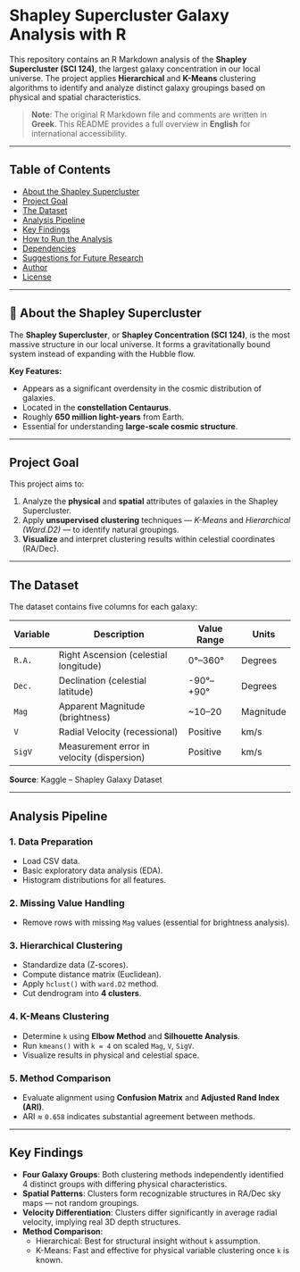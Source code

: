 # Shapley Supercluster Galaxy Analysis with R

This repository contains an R Markdown analysis of the **Shapley Supercluster (SCl 124)**, the largest galaxy concentration in our local universe. The project applies **Hierarchical** and **K-Means** clustering algorithms to identify and analyze distinct galaxy groupings based on physical and spatial characteristics.

>  **Note**: The original R Markdown file and comments are written in **Greek**. This README provides a full overview in **English** for international accessibility.

---

##  Table of Contents

- [About the Shapley Supercluster](#about-the-shapley-supercluster)
- [Project Goal](#project-goal)
- [The Dataset](#the-dataset)
- [Analysis Pipeline](#analysis-pipeline)
- [Key Findings](#key-findings)
- [How to Run the Analysis](#how-to-run-the-analysis)
- [Dependencies](#dependencies)
- [Suggestions for Future Research](#suggestions-for-future-research)
- [Author](#author)
- [License](#license)

---

## 🌌 About the Shapley Supercluster

The **Shapley Supercluster**, or **Shapley Concentration (SCl 124)**, is the most massive structure in our local universe. It forms a gravitationally bound system instead of expanding with the Hubble flow.

**Key Features:**
- Appears as a significant overdensity in the cosmic distribution of galaxies.
- Located in the **constellation Centaurus**.
- Roughly **650 million light-years** from Earth.
- Essential for understanding **large-scale cosmic structure**.

---

##  Project Goal

This project aims to:

1. Analyze the **physical** and **spatial** attributes of galaxies in the Shapley Supercluster.
2. Apply **unsupervised clustering** techniques — *K-Means* and *Hierarchical (Ward.D2)* — to identify natural groupings.
3. **Visualize** and interpret clustering results within celestial coordinates (RA/Dec).

---

##  The Dataset

The dataset contains five columns for each galaxy:

| Variable | Description                                | Value Range     | Units     |
|----------|--------------------------------------------|-----------------|-----------|
| `R.A.`   | Right Ascension (celestial longitude)      | 0°–360°         | Degrees   |
| `Dec.`   | Declination (celestial latitude)           | -90°–+90°       | Degrees   |
| `Mag`    | Apparent Magnitude (brightness)            | ~10–20          | Magnitude |
| `V`      | Radial Velocity (recessional)              | Positive        | km/s      |
| `SigV`   | Measurement error in velocity (dispersion) | Positive        | km/s      |

**Source**: Kaggle – Shapley Galaxy Dataset

---

##  Analysis Pipeline

### 1. Data Preparation
- Load CSV data.
- Basic exploratory data analysis (EDA).
- Histogram distributions for all features.

### 2. Missing Value Handling
- Remove rows with missing `Mag` values (essential for brightness analysis).

### 3. Hierarchical Clustering
- Standardize data (Z-scores).
- Compute distance matrix (Euclidean).
- Apply `hclust()` with `ward.D2` method.
- Cut dendrogram into **4 clusters**.

### 4. K-Means Clustering
- Determine `k` using **Elbow Method** and **Silhouette Analysis**.
- Run `kmeans()` with `k = 4` on scaled `Mag`, `V`, `SigV`.
- Visualize results in physical and celestial space.

### 5. Method Comparison
- Evaluate alignment using **Confusion Matrix** and **Adjusted Rand Index (ARI)**.
- ARI ≈ `0.658` indicates substantial agreement between methods.

---

##  Key Findings

- **Four Galaxy Groups**: Both clustering methods independently identified 4 distinct groups with differing physical characteristics.
- **Spatial Patterns**: Clusters form recognizable structures in RA/Dec sky maps — not random groupings.
- **Velocity Differentiation**: Clusters differ significantly in average radial velocity, implying real 3D depth structures.
- **Method Comparison**:
  - Hierarchical: Best for structural insight without `k` assumption.
  - K-Means: Fast and effective for physical variable clustering once `k` is known.

